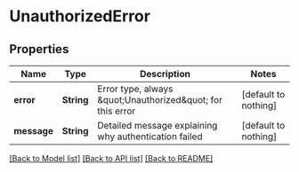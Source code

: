 # UnauthorizedError


## Properties
Name | Type | Description | Notes
------------ | ------------- | ------------- | -------------
**error** | **String** | Error type, always \&quot;Unauthorized\&quot; for this error | [default to nothing]
**message** | **String** | Detailed message explaining why authentication failed | [default to nothing]


[[Back to Model list]](../README.md#models) [[Back to API list]](../README.md#api-endpoints) [[Back to README]](../README.md)


